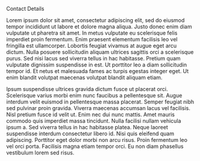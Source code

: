 Contact Details

Lorem ipsum dolor sit amet, consectetur adipiscing elit, sed do eiusmod tempor
incididunt ut labore et dolore magna aliqua. Justo donec enim diam vulputate
ut pharetra sit amet. In metus vulputate eu scelerisque felis imperdiet proin
fermentum. Enim praesent elementum facilisis leo vel fringilla est
ullamcorper. Lobortis feugiat vivamus at augue eget arcu dictum. Nulla posuere
sollicitudin aliquam ultrices sagittis orci a scelerisque purus. Sed nisi
lacus sed viverra tellus in hac habitasse. Pretium quam vulputate dignissim
suspendisse in est. Ut porttitor leo a diam sollicitudin tempor id. Et netus
et malesuada fames ac turpis egestas integer eget. Ut enim blandit volutpat
maecenas volutpat blandit aliquam etiam.

Ipsum suspendisse ultrices gravida dictum fusce ut placerat orci. Scelerisque
varius morbi enim nunc faucibus a pellentesque sit. Augue interdum velit
euismod in pellentesque massa placerat. Semper feugiat nibh sed pulvinar proin
gravida. Viverra maecenas accumsan lacus vel facilisis. Nisl pretium fusce id
velit ut. Enim nec dui nunc mattis. Amet mauris commodo quis imperdiet massa
tincidunt. Nulla facilisi nullam vehicula ipsum a. Sed viverra tellus in hac
habitasse platea. Neque laoreet suspendisse interdum consectetur libero
id. Nisi quis eleifend quam adipiscing. Porttitor eget dolor morbi non arcu
risus. Proin fermentum leo vel orci porta. Facilisis magna etiam tempor
orci. Eu non diam phasellus vestibulum lorem sed risus.
